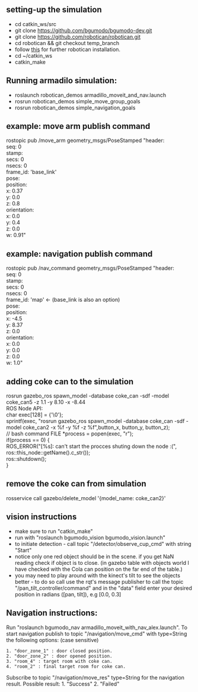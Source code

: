 ## setting-up the simulation 
* cd catkin_ws/src
* git clone https://github.com/bgumodo/bgumodo-dev.git
* git clone https://github.com/robotican/robotican.git
* cd robotican && git checkout temp_branch
* follow [this](http://wiki.ros.org/robotican/Tutorials) for further robotican installation.
* cd ~/catkin_ws
* catkin_make

## Running armadilo simulation:
* roslaunch robotican_demos armadillo_moveit_and_nav.launch
* rosrun robotican_demos simple_move_group_goals
* rosrun robotican_demos simple_navigation_goals

## example: move arm publish command
rostopic pub /move_arm geometry_msgs/PoseStamped "header:  
  seq: 0  
  stamp:  
    secs: 0  
    nsecs: 0  
  frame_id: 'base_link'  
pose:  
  position:  
    x: 0.37  
    y: 0.0  
    z: 0.8  
  orientation:  
    x: 0.0  
    y: 0.4  
    z: 0.0  
    w: 0.91"  

## example: navigation publish command
rostopic pub /nav_command geometry_msgs/PoseStamped "header:  
  seq: 0  
  stamp:  
    secs: 0  
    nsecs: 0  
  frame_id: 'map'  <- (base_link is also an option)  
pose:  
  position:  
    x: -4.5  
    y: 8.37  
    z: 0.0  
  orientation:  
    x: 0.0  
    y: 0.0  
    z: 0.0  
    w: 1.0"  
 
## adding coke can to the simulation
rosrun gazebo_ros spawn_model -database coke_can -sdf -model coke_can5 -z 1.1 -y 8.10 -x -8.44  
ROS Node API:  
char exec[128] = {'\0'};  
sprintf(exec, "rosrun gazebo_ros spawn_model -database coke_can -sdf -model coke_can2 -x %f -y %f -z %f",button_x, button_y, button_z);  
// bash command
FILE *process = popen(exec, "r");  
if(process == 0) {  
    ROS_ERROR("[%s]: can't start the procces shuting down the node :(", ros::this_node::getName().c_str());  
    ros::shutdown();  
}  

## remove the coke can from simulation
rosservice call gazebo/delete_model '{model_name: coke_can2}'

## vision instructions
* make sure to run "catkin_make"
* run with "roslaunch bgumodo_vision bgumodo_vision.launch"
* to initiate detection - call topic "/detector/observe_cup_cmd" with string "Start"
* notice only one red object should be in the scene. if you get NaN reading check if object is to close. (in gazebo table with objects world I have checked with the Cola can position on the far end of the table.)
* you may need to play around with the kinect's tilt to see the objects better - to do so call use the rqt's message publisher to call the topic "/pan_tilt_controller/command" and in the "data" field enter your desired position in radians ([pan, tilt]), e.g [0.0, 0.3]


## Navigation instructions:

Run "roslaunch bgumodo_nav armadillo_moveit_with_nav_alex.launch".
To start navigation publish to topic "/navigation/move_cmd" with type=String the following options: (case sensitive)

	1. "door_zone_1" : door closed position.
	2. "door_zone_2" : door opened position.
	3. "room_4" : target room with coke can.
	4. "room_2" : final target room for coke can.

Subscribe to topic "/navigation/move_res" type=String for the navigation result.
Possible result:
	1. "Success"
	2. "Failed"

